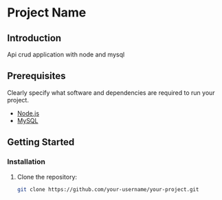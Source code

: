 # Project Name


## Introduction

Api crud application with node and mysql



## Prerequisites

Clearly specify what software and dependencies are required to run your project.

- [Node.js](https://nodejs.org/)
- [MySQL](https://www.mysql.com/)

## Getting Started

### Installation

1. Clone the repository:

   ```bash
   git clone https://github.com/your-username/your-project.git

